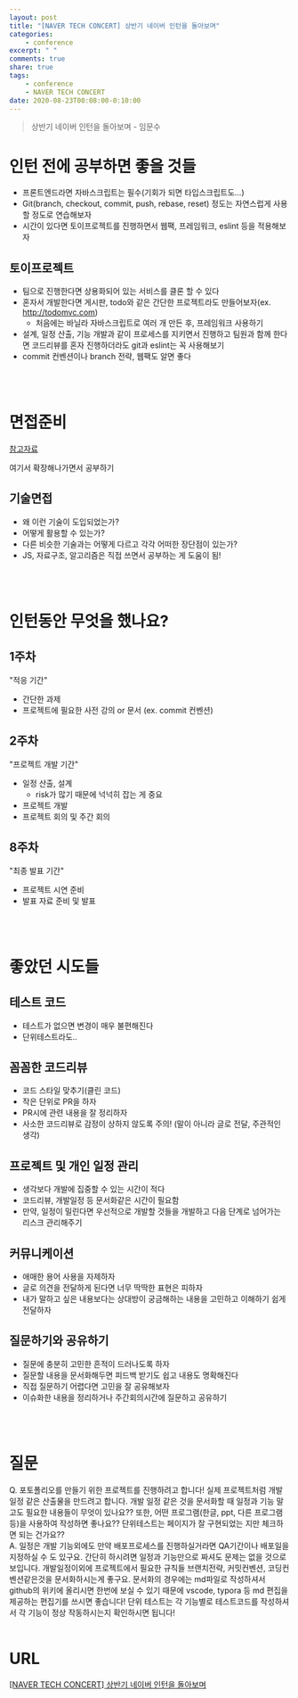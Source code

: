 ```yaml
---
layout: post
title: "[NAVER TECH CONCERT] 상반기 네이버 인턴을 돌아보며"
categories:
    - conference
excerpt: " "
comments: true
share: true
tags:
    - conference
    - NAVER TECH CONCERT
date: 2020-08-23T00:08:00-0:10:00
---
```


> 상반기 네이버 인턴을 돌아보며 - 임문수

# 인턴 전에 공부하면 좋을 것들

-   프론트엔드라면 자바스크립트는 필수(기회가 되면 타입스크립트도...)
-   Git(branch, checkout, commit, push, rebase, reset) 정도는 자연스럽게 사용할 정도로 연습해보자
-   시간이 있다면 토이프로젝트를 진행하면서 웹팩, 프레임워크, eslint 등을 적용해보자

## 토이프로젝트

-   팀으로 진행한다면 상용화되어 있는 서비스를 클론 할 수 있다
-   혼자서 개발한다면 게시판, todo와 같은 간단한 프로젝트라도 만들어보자(ex. <http://todomvc.com>)
    -   처음에는 바닐라 자바스크립트로 여러 개 만든 후, 프레임워크 사용하기
-   설계, 일정 산출, 기능 개발과 같이 프로세스를 지키면서 진행하고 팀원과 함께 한다면 코드리뷰를 혼자 진행하더라도 git과 eslint는 꼭 사용해보기
-   commit 컨벤션이나 branch 전략, 웹팩도 알면 좋다

<br><br>

# 면접준비

[참고자료](https://github.com/JaeYeopHan/Interview_Question_for_Beginner)

여기서 확장해나가면서 공부하기

## 기술면접

-   왜 이런 기술이 도입되었는가?
-   어떻게 활용할 수 있는가?
-   다른 비슷한 기술과는 어떻게 다르고 각각 어떠한 장단점이 있는가?
-   JS, 자료구조, 알고리즘은 직접 쓰면서 공부하는 게 도움이 됨!

<br><br>

# 인턴동안 무엇을 했나요?

## 1주차

"적응 기간"

-   간단한 과제
-   프로젝트에 필요한 사전 강의 or 문서 (ex. commit 컨벤션)

## 2주차

"프로젝트 개발 기간"

-   일정 산출, 설계
    -   risk가 많기 때문에 넉넉히 잡는 게 중요
-   프로젝트 개발
-   프로젝트 회의 및 주간 회의

## 8주차

"최종 발표 기간"

-   프로젝트 시연 준비
-   발표 자료 준비 및 발표

<br><br>

# 좋았던 시도들

## 테스트 코드

-   테스트가 없으면 변경이 매우 불편해진다
-   단위테스트라도..

## 꼼꼼한 코드리뷰

-   코드 스타일 맞추기(클린 코드)
-   작은 단위로 PR을 하자
-   PR시에 관련 내용을 잘 정리하자
-   사소한 코드리뷰로 감정이 상하지 않도록 주의! (말이 아니라 글로 전달, 주관적인 생각)

## 프로젝트 및 개인 일정 관리

-   생각보다 개발에 집중할 수 있는 시간이 적다
-   코드리뷰, 개발일정 등 문서화같은 시간이 필요함
-   만약, 일정이 밀린다면 우선적으로 개발할 것들을 개발하고 다음 단계로 넘어가는 리스크 관리해주기

## 커뮤니케이션

-   애매한 용어 사용을 자제하자
-   글로 의견을 전달하게 된다면 너무 딱딱한 표현은 피하자
-   내가 말하고 싶은 내용보다는 상대방이 궁금해하는 내용을 고민하고 이해하기 쉽게 전달하자

## 질문하기와 공유하기

-   질문에 충분히 고민한 흔적이 드러나도록 하자
-   질문할 내용을 문서화해두면 피드백 받기도 쉽고 내용도 명확해진다
-   직접 질문하기 어렵다면 고민을 잘 공유해보자
-   이슈화한 내용을 정리하거나 주간회의시간에 질문하고 공유하기

<br><br>

# 질문

Q. 포토폴리오를 만들기 위한 프로젝트를 진행하려고 합니다! 실제 프로젝트처럼 개발 일정 같은 산출물을 만드려고 합니다. 개발 일정 같은 것을 문서화할 때 일정과 기능 말고도 필요한 내용들이 무엇이 있나요?? 또한, 어떤 프로그램(한글, ppt, 다른 프로그램 등)을 사용하여 작성하면 좋나요??
단위테스트는 페이지가 잘 구현되었는 지만 체크하면 되는 건가요??
<br>
A. 일정은 개발 기능외에도 만약 배포프로세스를 진행하실거라면 QA기간이나 배포일을 지정하실 수 도 있구요. 간단히 하시려면 일정과 기능만으로 짜셔도 문제는 없을 것으로 보입니다. 개발일정이외에 프로젝트에서 필요한 규칙들 브랜치전략, 커밋컨벤션, 코딩컨벤션같은것을 문서화하시는게 좋구요. 문서화의 경우에는 md파일로 작성하셔서 github의 위키에 올리시면 한번에 보실 수 있기 때문에 vscode, typora 등 md 편집을 제공하는 편집기를 쓰시면 좋습니다!
단위 테스트는 각 기능별로 테스트코드를 작성하셔서 각 기능이 정상 작동하시는지 확인하시면 됩니다!
<br><br>

# URL

[[NAVER TECH CONCERT] 상반기 네이버 인턴을 돌아보며](https://tv.naver.com/v/15355113)
